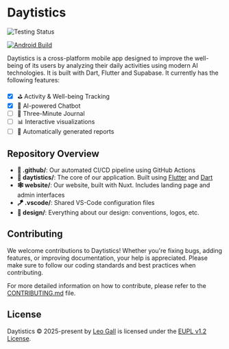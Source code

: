 


# Daytistics

![Testing Status](https://img.shields.io/github/actions/workflow/status/daytistics/daytistics/dev.yml?branch=dev&label=testing)

[![Android Build](https://github.com/leo-gall/daytistics/actions/workflows/build-android.yml/badge.svg)](https://github.com/leo-gall/daytistics/actions/workflows/build-android.yml)


Daytistics is a cross-platform mobile app designed to improve the well-being of its users by analyzing their daily activities using modern AI technologies. It is built with Dart, Flutter and Supabase. It currently has the following features:

- [x] ⛳ Activity & Well-being Tracking
- [x] 🤖 AI-powered Chatbot
- [ ] 📔 Three-Minute Journal
- [ ] 📊 Interactive visualizations
- [ ] 🛞 Automatically generated reports

## Repository Overview

- **🤖 .github/**: Our automated CI/CD pipeline using GitHub Actions
- **🎯 daytistics/**: The core of our application. Built using [Flutter](https://flutter.dev/) and [Dart](https://dart.dev/)
- **🕸️ website/**: Our website, built with Nuxt. Includes landing page and admin interfaces
- **🪁 .vscode/**: Shared VS-Code configuration files
- **🎨 design/**: Everything about our design: conventions, logos, etc.

## Contributing

We welcome contributions to Daytistics! Whether you're fixing bugs, adding features, or improving documentation, your help is appreciated. Please make sure to follow our coding standards and best practices when contributing.

For more detailed information on how to contribute, please refer to the [CONTRIBUTING.md](CONTRIBUTING.md) file.

## License

Daytistics © 2025-present by [Leo Gall](https://lgll.dev) is licensed under the [EUPL v1.2 License](LICENSE.md).
